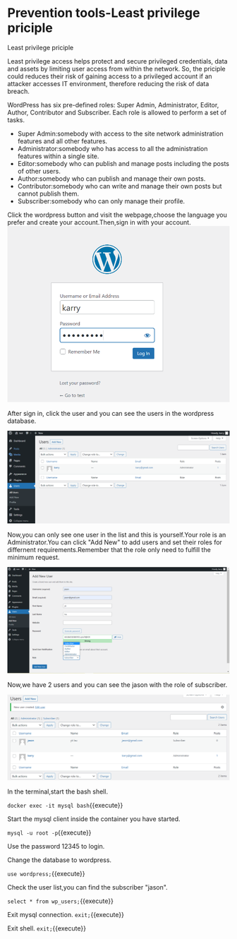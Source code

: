 # Prevention tools-Least privilege priciple

Least privilege priciple

Least privilege access helps protect and secure privileged credentials, data and assets by limiting user access from within the network. So, the priciple could reduces their risk of gaining access to a privileged account if an attacker accesses IT environment, therefore reducing the risk of data breach.

WordPress has six pre-defined roles: Super Admin, Administrator, Editor, Author, Contributor and Subscriber. Each role is allowed to perform a set of tasks.

- Super Admin:somebody with access to the site network administration features and all other features. 
- Administrator:somebody who has access to all the administration features within a single site.
- Editor:somebody who can publish and manage posts including the posts of other users.
- Author:somebody who can publish and manage their own posts.
- Contributor:somebody who can write and manage their own posts but cannot publish them.
- Subscriber:somebody who can only manage their profile.

Click the wordpress button and visit the webpage,choose the language you prefer and create your account.Then,sign in with your account.
![wordpress_login](https://github.com/joey1136/katacoda-scenarios/blob/main/Area-B/images/wordpress_login.PNG?raw=true)

After sign in, click the user and you can see the users in the wordpress database.

![wordpress_users](https://github.com/joey1136/katacoda-scenarios/blob/main/Area-B/images/Users.PNG?raw=true)

Now,you can only see one user in the list and this is yourself.Your role is an Administrator.You can click "Add New" to add users and set their roles for differnent requirements.Remember that the role only need to fulfill the minimum request.

![add_user](https://github.com/joey1136/katacoda-scenarios/blob/main/Area-B/images/add_user.png?raw=true)

Now,we have 2 users and you can see the jason with the role of subscriber.

![jason](https://github.com/joey1136/katacoda-scenarios/blob/main/Area-B/images/user_jason.PNG?raw=true)

In the terminal,start the bash shell.

`docker exec -it mysql bash`{{execute}}

Start the mysql client inside the container you have started.

`mysql -u root -p`{{execute}}

Use the password 12345 to login.

Change the database to wordpress.

`use wordpress;`{{execute}}

Check the user list,you can find the subscriber "jason".

`select * from wp_users;`{{execute}}

Exit mysql connection.
`exit;`{{execute}}

Exit shell.
`exit;`{{execute}}








